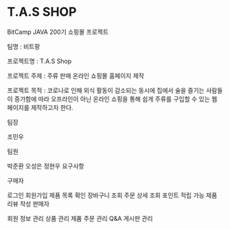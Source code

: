 # T.A.S SHOP
BitCamp JAVA 200기 쇼핑몰 프로젝트

팀명 : 비트팡

프로젝트명 : T.A.S Shop

프로젝트 주제 : 주류 판매 온라인 쇼핑몰 홈페이지 제작

프로젝트 목적 : 코로나로 인해 외식 활동이 감소되는 동시에 집에서 술을 즐기는 사람들이 증가함에 따라
   오프라인이 아닌 온라인 쇼핑을 통해 쉽게 주류를 구입할 수 있는 웹 페이지를 제작하고자 한다.

팀장

조민우

팀원

박준환
오성은
정현우
요구사항

구매자

로그인
회원가입
제품 목록 확인
장바구니 조회
주문 상세 조회
포인트 적립 가능
제품 리뷰 작성
판매자

회원 정보 관리
상품 관리
제품 주문 관리
Q&A 게시판 관리
